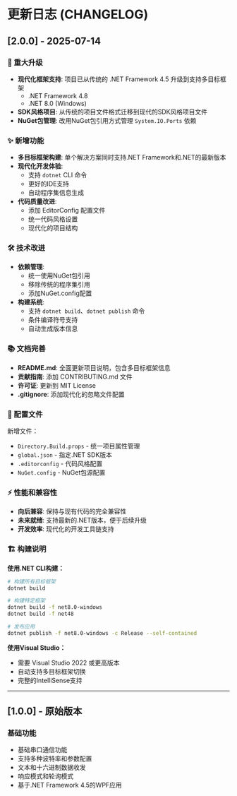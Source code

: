 # 更新日志 (CHANGELOG)

## [2.0.0] - 2025-07-14

### 🚀 重大升级

- **现代化框架支持**: 项目已从传统的 .NET Framework 4.5 升级到支持多目标框架
  - .NET Framework 4.8
  - .NET 8.0 (Windows)
- **SDK风格项目**: 从传统的项目文件格式迁移到现代的SDK风格项目文件
- **NuGet包管理**: 改用NuGet包引用方式管理 `System.IO.Ports` 依赖

### ✨ 新增功能

- **多目标框架构建**: 单个解决方案同时支持.NET Framework和.NET的最新版本
- **现代化开发体验**: 
  - 支持 `dotnet` CLI 命令
  - 更好的IDE支持
  - 自动程序集信息生成
- **代码质量改进**:
  - 添加 EditorConfig 配置文件
  - 统一代码风格设置
  - 现代化的项目结构

### 🛠 技术改进

- **依赖管理**: 
  - 统一使用NuGet包引用
  - 移除传统的程序集引用
  - 添加NuGet.config配置
- **构建系统**:
  - 支持 `dotnet build`、`dotnet publish` 命令
  - 条件编译符号支持
  - 自动生成版本信息

### 📚 文档完善

- **README.md**: 全面更新项目说明，包含多目标框架信息
- **贡献指南**: 添加 CONTRIBUTING.md 文件
- **许可证**: 更新到 MIT License
- **.gitignore**: 添加现代化的忽略文件配置

### 🔧 配置文件

新增文件：
- `Directory.Build.props` - 统一项目属性管理
- `global.json` - 指定.NET SDK版本
- `.editorconfig` - 代码风格配置
- `NuGet.config` - NuGet包源配置

### ⚡ 性能和兼容性

- **向后兼容**: 保持与现有代码的完全兼容性
- **未来就绪**: 支持最新的.NET版本，便于后续升级
- **开发效率**: 现代化的开发工具链支持

### 🏗 构建说明

**使用.NET CLI构建：**
```bash
# 构建所有目标框架
dotnet build

# 构建特定框架
dotnet build -f net8.0-windows
dotnet build -f net48

# 发布应用
dotnet publish -f net8.0-windows -c Release --self-contained
```

**使用Visual Studio：**
- 需要 Visual Studio 2022 或更高版本
- 自动支持多目标框架切换
- 完整的IntelliSense支持

---

## [1.0.0] - 原始版本

### 基础功能
- 基础串口通信功能
- 支持多种波特率和参数配置
- 文本和十六进制数据收发
- 响应模式和轮询模式
- 基于.NET Framework 4.5的WPF应用
